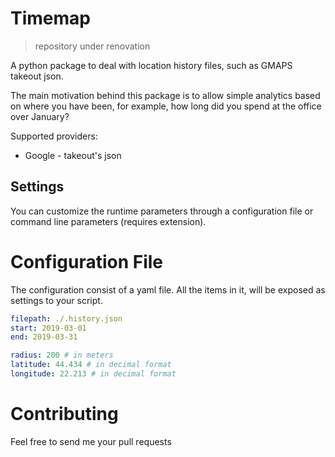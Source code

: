 # Timemap

> repository under renovation

A python package to deal with location history files, such
as GMAPS takeout json.

The main motivation behind this package is to allow simple analytics
based on where you have been, for example, how long did you spend
at the office over January?


Supported providers:
* Google - takeout's json


## Settings

You can customize the runtime parameters through a configuration file
or command line parameters (requires extension).


# Configuration File
The configuration consist of a yaml file. All the items in it, will be
exposed as settings to your script.


``` yaml
filepath: ./.history.json
start: 2019-03-01
end: 2019-03-31

radius: 200 # in meters
latitude: 44.434 # in decimal format
longitude: 22.213 # in decimal format
```


# Contributing
Feel free to send me your pull requests


